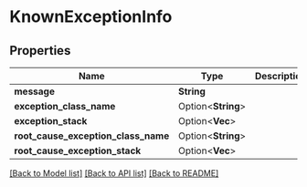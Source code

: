 # KnownExceptionInfo

## Properties

Name | Type | Description | Notes
------------ | ------------- | ------------- | -------------
**message** | **String** |  | 
**exception_class_name** | Option<**String**> |  | [optional]
**exception_stack** | Option<**Vec<String>**> |  | [optional]
**root_cause_exception_class_name** | Option<**String**> |  | [optional]
**root_cause_exception_stack** | Option<**Vec<String>**> |  | [optional]

[[Back to Model list]](../README.md#documentation-for-models) [[Back to API list]](../README.md#documentation-for-api-endpoints) [[Back to README]](../README.md)


